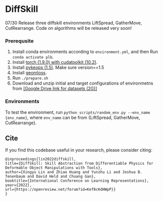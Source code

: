 # DiffSkill
07/30 Release three diffskill environments LiftSpread, GatherMove, CutRearrange. Code on algorithms will be released very soon!

### Prerequsite
1. Install conda environments according to `environment.yml`, and then Run `conda activate plb`.
2. Install [torch (1.9.0) with cudatoolkit (10.2)](https://pytorch.org/get-started/previous-versions/).
3. Install [pykeops (1.5)](https://www.kernel-operations.io/keops/python/installation.html). Make sure version==1.5
3. Install [geomloss](https://www.kernel-operations.io/geomloss/api/install.html).
4. Run `./prepare.sh`
5. Download and unzip initial and target configurations of environmetns from [[Google Drive link for datasets (2G)]](https://drive.google.com/file/d/11XZw-p2FX-yvoHMnc_yNO5x7iiLxwlwB/view?usp=sharing)

### Environments
To test the environment, run `python scripts/random_env.py --env_name {env_name}`, where `env_name` can be from {LiftSpread, GatherMove, CutRearrange}.

## Cite
If you find this codebase useful in your research, please consider citing:
```
@inproceedings{lin2022diffskill,
title={DiffSkill: Skill Abstraction from Differentiable Physics for Deformable Object Manipulations with Tools},
author={Xingyu Lin and Zhiao Huang and Yunzhu Li and Joshua B. Tenenbaum and David Held and Chuang Gan},
booktitle={International Conference on Learning Representations},
year={2022},
url={https://openreview.net/forum?id=Kef8cKdHWpP}}
}
```
